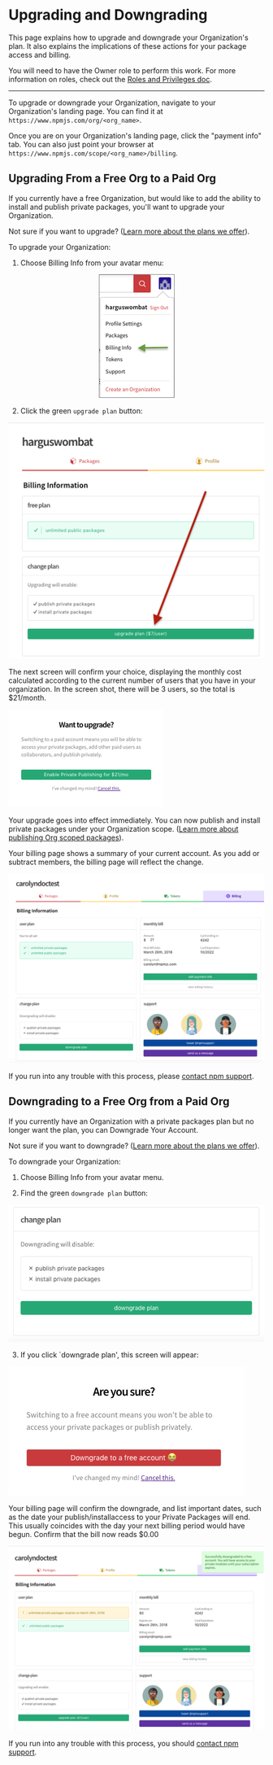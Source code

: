 <!--
title: QA-ORGS-12 - How to Upgrade and Downgrade Your Account
featured: true
-->

# Upgrading and Downgrading

This page explains how to upgrade and downgrade your Organization's plan. It also explains the implications of these actions for your package access and billing.

You will need to have the Owner role to perform this work. For more information on roles, check out the [Roles and Privileges doc].

<hr/>

To upgrade or downgrade your Organization, navigate to your Organization's landing
page. You can find it at `https://www.npmjs.com/org/<org_name>`.

Once you are on your Organization's landing page, click the "payment info" tab. You
can also just point your browser at `https://www.npmjs.com/scope/<org_name>/billing`.

## Upgrading From a Free Org to a Paid Org

If you currently have a free Organization, but would like to add the ability to
install and publish private packages, you'll want to upgrade your Organization.

Not sure if you want to upgrade? ([Learn more about the plans we offer]).

To upgrade your Organization:

1. Choose Billing Info from your avatar menu:

<div style="text-align: center;"><img src="billing-info-from-menu.png" style="border: 1px solid gray;"></div>

 2. Click the green `upgrade plan` button:

![UpgradeBilling](billing-info-upgrade.png)

The next screen will confirm your choice, displaying the monthly cost calculated according to the current number of users that you have in your organization. In the screen shot, there will be 3 users, so the total is $21/month.

![Billing-total](upgrade-message-three-users.png)

Your upgrade goes into effect immediately. You can now publish and install
private packages under your Organization scope. ([Learn more about publishing Org scoped packages]).

Your billing page shows a summary of your current account. As you add or subtract members, the billing page will reflect the change.

![billing info](billing-info-paid-user.png)

If you run into any trouble with this process, please [contact npm support].

## Downgrading to a Free Org from a Paid Org

If you currently have an Organization with a private packages plan but no longer
want the plan, you can Downgrade Your Account.

Not sure if you want to downgrade? ([Learn more about the plans we offer]).

To downgrade your Organization:

1. Choose Billing Info from your avatar menu.

2. Find the green `downgrade plan` button:

![DowngradeBilling](why-you-should-not-downgrade.png)

3. If you click `downgrade plan', this screen will appear:

![DowngradeBilling](downgrade-are-you-sure.png)

Your billing page will confirm the downgrade, and list important dates, such as the date your publish/installaccess to your Private Packages will end. This usually coincides with the day your next billing period would have begun. Confirm that the bill now reads $0.00

![bill page after downgrading](billing-screen-after-downgrade.png)

If you run into any trouble with this process, you should [contact npm support].

[Roles and Privileges doc]: roles-and-privileges.md
[Learn more about managing billing]: managing-billing.md
[contact npm support]: https://www.npmjs.com/support
[Learn more about publishing Org scoped packages]: publishing-an-org-scoped-package.md
[Learn more about the plans we offer]: https://www.npmjs.com/pricing
